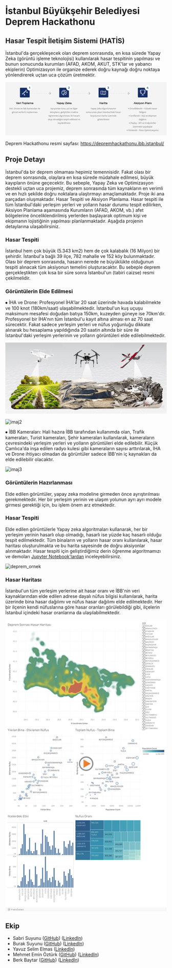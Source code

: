 
# İstanbul Büyükşehir Belediyesi Deprem Hackathonu

## Hasar Tespit İletişim Sistemi (HATİS)

İstanbul'da gerçekleşecek olan deprem sonrasında, en kısa sürede Yapay Zeka (görüntü işleme teknolojisi) kullanılarak hasar tespitinin yapılması ve bunun sonucunda kurumları (AFAD, AKOM, AKUT, STK'lar ve yabancı ekiplerin) Optimizasyon ile organize ederek doğru kaynağı doğru noktaya yönlendirerek uçtan uca çözüm üretmektir.

![surec](figures/surec.png)


Deprem Hackathonu resmi sayfası: https://depremhackathonu.ibb.istanbul/

## Proje Detayı

İstanbul'da bir deprem olmaması hepimiz temennisidir. Fakat olası bir deprem sonrasında, olaylara en kısa sürede müdahale edilmesi, büyük kayıpların önüne geçecektir. Bu sebeple, Yapay Zeka ve Optimizasyon destekli uçtan uca projemiz, deprem sonrasında tüm kaynakların en verimli ve en hızlı şekilde doğru noktalara ulaştırmayı amaçlamaktadır. Proje iki ana parçadan oluşmaktadır. Hasar Tespiti ve Aksiyon Planlama. Hasar tespiti ile tüm İstanbul'daki yerleşim yerleri ve yolların hasar durumu tespit edilirken, Aksiyon Planlama aşamasında Kurumların (AFAD, AKOM, vb.) afet bölgelerine önceliklendirilmiş yerlerden başlayarak optimum kişi ve ekipmanın lojistiğinin yapılması planlanmaktadır. Aşağıda projenin detaylarına ulaşabilirsiniz.

### Hasar Tespiti

İstanbul hem çok büyük (5.343 km2) hem de çok kalabalık (16 Milyon) bir şehirdir. İstanbul'a bağlı 39 ilçe, 782 mahalle ve 152 köy bulunmaktadır. Olası bir deprem sonrasında, hasarın nerede ne büyüklükte olduğunun tespiti alınacak tüm aksiyonun temelini oluşturacaktır. Bu sebeple deprem gerçekleştikten çok kısa bir süre sonra İstanbul'un (tabiri caizse) resmi çekilmelidir.


### Görüntülerin Elde Edilmesi

⦁ İHA ve Drone: Profesyonel İHA'lar 20 saat üzerinde havada kalabilmekte ve 100 knot (180km/saat) ulaşabilmektedir. İstanbul'un kuş uçuşu maksimum mesafesi doğudan batıya 150km, kuzeyden güneye ise 70km'dir. Profesyonel bir İHA'nın tüm İstanbul'u kayıt altına alması en az 70 saat sürecektir. Fakat sadece yerleşim yerleri ve nüfus yoğunluğu dikkate alınarak bu hesaplama yapıldığında 20 saatin altında bir süre ile İstanbul'daki yerleşim yerlerinin ve yolların görüntüleri elde edilebilmektedir.

![imaj1](figures/imaj1.jpeg)

![imaj2](figures/imaj2.gif) 

⦁ İBB Kameraları: Hali hazıra İBB tarafından kullanımda olan, Trafik kameraları, Turist kameraları, Şehir kameraları kullanılarak, kameraların çevresindeki yerleşim yerleri ve yolların görüntüleri elde edilebilir. Küçük Çamlıca'da inşa edilen radyo kulesi gibi kameraların sayısı arttırılarak, İHA ve Drone ihtiyacı olmadan da görüntüler sadece İBB'nin iç kaynakları da elde edilebilir olacaktır.

![imaj3](figures/imaj3.PNG) 


### Görüntülerin Hazırlanması

Elde edilen görüntüler, yapay zeka modeline girmeden önce ayrıştırılması gerekmektedir. Her bir yerleşim yerinin ve ulaşım yolunun ayrı ayrı modele girmesi gerektiği için, bu işlem önem arz etmektedir.


### Hasar Tespiti

Elde edilen görüntülerle Yapay zeka algoritmaları kullanarak, her bir yerleşim yerinin hasarlı olup olmadığı, hasarlı ise yüzde kaç hasarlı olduğu tespit edilmektedir. Tüm binaların ve yolların hasar oranı kullanılarak, hasar haritası oluşturulmakta ve bu harita sayesinde de doğru aksiyonlar alınmaktadır. Hasar tespiti için geliştirdiğimiz derin öğrenme algoritmamızı ve demoları [Jupyter Notebook'lardan](notebooks/) inceleyebilirsiniz.

![deprem_ornek](figures/deprem_ornek.png) 


### Hasar Haritası

İstanbul'un tüm yerleşim yerlerine ait hasar oranı ve İBB'nin veri kaynaklarından elde edilen adrese dayalı nüfus bilgisi kullanılarak, harita üzerinde bina hasar dağılımı ve nüfus hasar dağılımı elde edilmektedir. Her bir ilçenin kendi nüfuslarına göre hasar oranları görülebildiği gibi, ilçelerin İstanbul içindeki hasar oranlarına da ulaşılabilmektedir.

![hasar_haritasi](figures/hasar_haritasi.png) 



## Ekip

* Sabri Suyunu ([GitHub](https://github.com/suyosunu)) ([LinkedIn](https://www.linkedin.com/in/suyunu/))
* Burak Suyunu ([GitHub](https://github.com/suyunu)) ([LinkedIn](https://www.linkedin.com/in/burak-suyunu/))
* Yavuz Selim Elmas ([LinkedIn](https://www.linkedin.com/in/yselmas/))
* Mehmet Emin Öztürk ([GitHub](https://github.com/meminozturk)) ([LinkedIn](https://www.linkedin.com/in/meminozturk/))
* Berk Baytar ([GitHub](https://github.com/BerkBaytar)) ([LinkedIn](https://www.linkedin.com/in/berkbaytar/))


